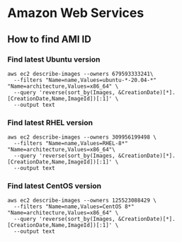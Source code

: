 # Amazon Web Services

## How to find AMI ID

### Find latest Ubuntu version

```shell
aws ec2 describe-images --owners 679593333241\
  --filters "Name=name,Values=ubuntu-*-20.04-*" "Name=architecture,Values=x86_64" \
  --query 'reverse(sort_by(Images, &CreationDate)[*].[CreationDate,Name,ImageId])[:1]' \
  --output text
```

### Find latest RHEL version

```shell
aws ec2 describe-images --owners 309956199498 \
  --filters "Name=name,Values=RHEL-8*" "Name=architecture,Values=x86_64"\
  --query 'reverse(sort_by(Images, &CreationDate)[*].[CreationDate,Name,ImageId])[:1]' \
  --output text
```

### Find latest CentOS version

```shell
aws ec2 describe-images --owners 125523088429 \
  --filters "Name=name,Values=CentOS 8*" "Name=architecture,Values=x86_64" \
  --query 'reverse(sort_by(Images, &CreationDate)[*].[CreationDate,Name,ImageId])[:1]' \
  --output text
```
